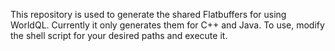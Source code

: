 This repository is used to generate the shared Flatbuffers for using WorldQL. Currently it only generates them for C++ and Java.
To use, modify the shell script for your desired paths and execute it.
